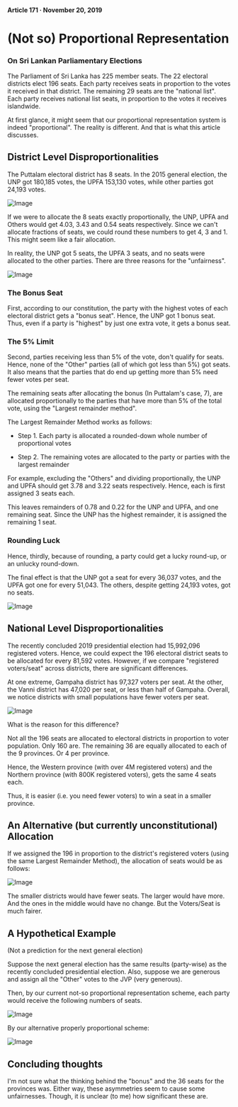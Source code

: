 #### Article 171 · November 20, 2019

# (Not so) Proportional Representation

### On Sri Lankan Parliamentary Elections

The Parliament of Sri Lanka has 225 member seats. The 22 electoral districts elect 196 seats. Each party receives seats in proportion to the votes it received in that district. The remaining 29 seats are the "national list". Each party receives national list seats, in proportion to the votes it receives islandwide.

At first glance, it might seem that our proportional representation system is indeed "proportional". The reality is different. And that is what this article discusses.

## District Level Disproportionalities

The Puttalam electoral district has 8 seats. In the 2015 general election, the UNP got 180,185 votes, the UPFA 153,130 votes, while other parties got 24,193 votes.

![Image](https://cdn-images-1.medium.com/max/800/1*WQbRXURDTJyH-ZuqYkal4g.png)

If we were to allocate the 8 seats exactly proportionally, the UNP, UPFA and Others would get 4.03, 3.43 and 0.54 seats respectively. Since we can't allocate fractions of seats, we could round these numbers to get 4, 3 and 1. This might seem like a fair allocation.

In reality, the UNP got 5 seats, the UPFA 3 seats, and no seats were allocated to the other parties. There are three reasons for the "unfairness".

![Image](https://cdn-images-1.medium.com/max/800/1*ecJCmCujvaungKPmMNzVxg.png)

### The Bonus Seat

First, according to our constitution, the party with the highest votes of each electoral district gets a "bonus seat". Hence, the UNP got 1 bonus seat. Thus, even if a party is "highest" by just one extra vote, it gets a bonus seat.

### The 5% Limit

Second, parties receiving less than 5% of the vote, don't qualify for seats. Hence, none of the "Other" parties (all of which got less than 5%) got seats. It also means that the parties that do end up getting more than 5% need fewer votes per seat.

The remaining seats after allocating the bonus (In Puttalam's case, 7), are allocated proportionally to the parties that have more than 5% of the total vote, using the "Largest remainder method".

The Largest Remainder Method works as follows:

* Step 1. Each party is allocated a rounded-down whole number of proportional votes

* Step 2. The remaining votes are allocated to the party or parties with the largest remainder

For example, excluding the "Others" and dividing proportionally, the UNP and UPFA should get 3.78 and 3.22 seats respectively. Hence, each is first assigned 3 seats each.

This leaves remainders of 0.78 and 0.22 for the UNP and UPFA, and one remaining seat. Since the UNP has the highest remainder, it is assigned the remaining 1 seat.

### Rounding Luck

Hence, thirdly, because of rounding, a party could get a lucky round-up, or an unlucky round-down.

The final effect is that the UNP got a seat for every 36,037 votes, and the UPFA got one for every 51,043. The others, despite getting 24,193 votes, got no seats.

![Image](https://cdn-images-1.medium.com/max/800/1*OFYkFB7WSqhM4cplBIj4SQ.png)

## National Level Disproportionalities

The recently concluded 2019 presidential election had 15,992,096 registered voters. Hence, we could expect the 196 electoral district seats to be allocated for every 81,592 votes. However, if we compare "registered voters/seat" across districts, there are significant differences.

At one extreme, Gampaha district has 97,327 voters per seat. At the other, the Vanni district has 47,020 per seat, or less than half of Gampaha. Overall, we notice districts with small populations have fewer voters per seat.

![Image](https://cdn-images-1.medium.com/max/800/1*puNiv-4q7nj8WzK3iSfipg.png)

What is the reason for this difference?

Not all the 196 seats are allocated to electoral districts in proportion to voter population. Only 160 are. The remaining 36 are equally allocated to each of the 9 provinces. Or 4 per province.

Hence, the Western province (with over 4M registered voters) and the Northern province (with 800K registered voters), gets the same 4 seats each.

Thus, it is easier (i.e. you need fewer voters) to win a seat in a smaller province.

## An Alternative (but currently unconstitutional) Allocation

If we assigned the 196 in proportion to the district's registered voters (using the same Largest Remainder Method), the allocation of seats would be as follows:

![Image](https://cdn-images-1.medium.com/max/800/1*SBmJzez7Q73tyWHYaD5Xbw.png)

The smaller districts would have fewer seats. The larger would have more. And the ones in the middle would have no change. But the Voters/Seat is much fairer.

## A Hypothetical Example

(Not a prediction for the next general election)

Suppose the next general election has the same results (party-wise) as the recently concluded presidential election. Also, suppose we are generous and assign all the "Other" votes to the JVP (very generous).

Then, by our current not-so proportional representation scheme, each party would receive the following numbers of seats.

![Image](https://cdn-images-1.medium.com/max/800/1*GYKe3LVAtOtMnybEDmi_DA.png)

By our alternative properly proportional scheme:

![Image](https://cdn-images-1.medium.com/max/800/1*5Qk_nD_otlOo5urkJq3Qyg.png)

## Concluding thoughts

I'm not sure what the thinking behind the "bonus" and the 36 seats for the provinces was. Either way, these asymmetries seem to cause some unfairnesses. Though, it is unclear (to me) how significant these are.